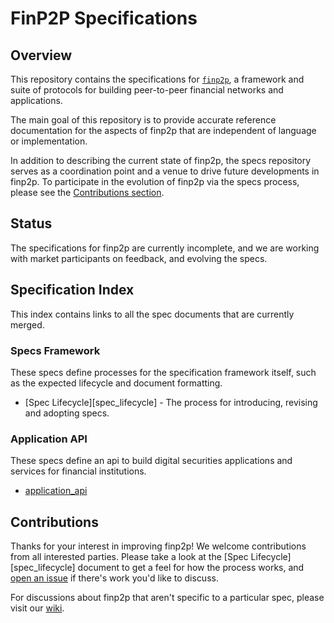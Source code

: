 # FinP2P Specifications

## Overview

This repository contains the specifications for [`finp2p`](https://finp2p.atlassian.net/wiki/spaces/FINP2P), a
framework and suite of protocols for building peer-to-peer financial networks and applications.

The main goal of this repository is to provide accurate reference documentation
for the aspects of finp2p that are independent of language or implementation.

In addition to describing the current state of finp2p, the specs repository
serves as a coordination point and a venue to drive future developments in
finp2p. To participate in the evolution of finp2p via the specs process, please
see the [Contributions section](#contributions).

## Status

The specifications for finp2p are currently incomplete, and we are working with market participants on
feedback, and evolving the specs.

## Specification Index

This index contains links to all the spec documents that are currently merged.

### Specs Framework

These specs define processes for the specification framework itself, such as the
expected lifecycle and document formatting.

- [Spec Lifecycle][spec_lifecycle] - The process for introducing, revising and
  adopting specs.

### Application API

These specs define an api to build digital securities applications and services for financial institutions.
- [application_api][spec_application_api] 


## Contributions

Thanks for your interest in improving finp2p! We welcome contributions from all
interested parties. Please take a look at the [Spec Lifecycle][spec_lifecycle]
document to get a feel for how the process works, and [open an
issue](https://github.com/finp2p/specifications/issues/new) if there's work you'd like to
discuss.

For discussions about finp2p that aren't specific to a particular spec, please visit our
[wiki](https://finp2p.atlassian.net/wiki/spaces/FINP2P).


[spec_application_api]: ./application-api
